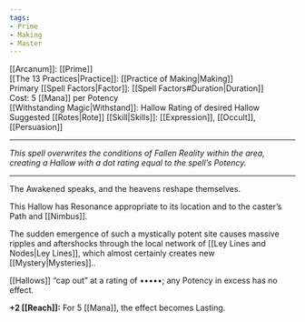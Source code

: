 ```yaml
---
tags:
- Prime
- Making
- Master
---
```


[[Arcanum]]: [[Prime]]\
[[The 13 Practices|Practice]]: [[Practice of Making|Making]]\
Primary [[Spell Factors|Factor]]: [[Spell Factors#Duration|Duration]]\
Cost: 5 [[Mana]] per Potency\
[[Withstanding Magic|Withstand]]: Hallow Rating of desired Hallow\
Suggested [[Rotes|Rote]] [[Skill|Skills]]: [[Expression]], [[Occult]], [[Persuasion]]

---

_This spell overwrites the conditions of Fallen Reality within the area, creating a Hallow with a dot rating equal to the spell’s Potency._

---

The Awakened speaks, and the heavens reshape themselves.

This Hallow has Resonance appropriate to its location and to the caster’s Path and [[Nimbus]].

The sudden emergence of such a mystically potent site causes massive ripples and aftershocks through the local network of [[Ley Lines and Nodes|Ley Lines]], which almost certainly creates new [[Mystery|Mysteries]]..

[[Hallows]] “cap out” at a rating of •••••; any Potency in excess has no effect.

**+2 [[Reach]]:** For 5 [[Mana]], the effect becomes Lasting.